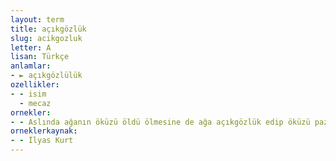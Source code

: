 ```yaml
---
layout: term
title: açıkgözlük
slug: acikgozluk
letter: A
lisan: Türkçe
anlamlar:
- ► açıkgözlülük
ozellikler:
- - isim
  - mecaz
ornekler:
- - Aslında ağanın öküzü öldü ölmesine de ağa açıkgözlük edip öküzü pazarda sattı.
orneklerkaynak:
- - İlyas Kurt
---
```

